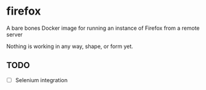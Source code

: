 # firefox
A bare bones Docker image for running an instance of Firefox from a remote server

Nothing is working in any way, shape, or form yet.

## TODO
- [ ] Selenium integration
